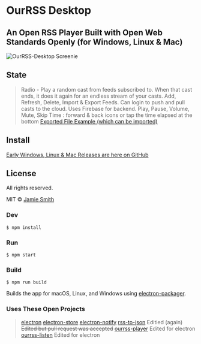 # OurRSS Desktop

## An Open RSS Player Built with Open Web Standards Openly (for Windows, Linux & Mac)

![OurRSS-Desktop Screenie](https://i.imgur.com/2hFCuT3.png "OurRSS-Desktop Screenie")

## State

> Radio - Play a random cast from feeds subscribed to. When that cast ends, it does it again for an endless stream of your casts.
> Add, Refresh, Delete, Import & Export Feeds.
> Can login to push and pull casts to the cloud. Uses Firebase for backend.
> Play, Pause, Volume, Mute, Skip Time : forward & back icons or tap the time elapsed at the bottom
> [Exported File Example (which can be imported)](https://gist.github.com/dubyajaysmith/a36a4a14a67221e72c1e7a05ae98910a)

## Install

[Early Windows, Linux & Mac Releases are here on GitHub](https://github.com/dubyajaysmith/ourrss-desktop/releases)

## License

All rights reserved.

MIT © [Jamie Smith](http://jamiesmiths.com)

### Dev

```$ npm install```

### Run

```$ npm start```

### Build

```$ npm run build```

Builds the app for macOS, Linux, and Windows using [electron-packager](https://github.com/electron-userland/electron-packager).


### Uses These Open Projects

> [electron](https://github.com/electron/electron)
> [electron-store](https://github.com/sindresorhus/electron-store)
> [electron-notify](https://github.com/hankbao/electron-notify)
> [rss-to-json](https://github.com/nasa8x/rss-to-json) Editied (again) ~~Edited but pull request was accepted~~
> [ourrss-player](https://github.com/dubyajaysmith/ourrss-player) Edited for electron
> [ourrss-listen](https://github.com/dubyajaysmith/ourrss-listen) Edited for electron